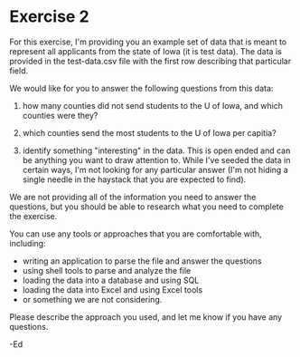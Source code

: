 Exercise 2
==========

For this exercise, I'm providing you an example set of data that is meant to
represent all applicants from the state of Iowa (it is test data).  The data
is provided in the test-data.csv file with the first row describing that particular
field.

We would like for you to answer the following questions from this data:

1. how many counties did not send students to the U of Iowa, and which counties were they?

2. which counties send the most students to the U of Iowa per capitia?

3. identify something "interesting" in the data.  This is open ended and can be anything
   you want to draw attention to.  While I've seeded the data in certain ways, I'm not 
   looking for any particular answer (I'm not hiding a single needle in the haystack that
   you are expected to find).


We are not providing all of the information you need to answer the questions, but you should
be able to research what you need to complete the exercise.

You can use any tools or approaches that you are comfortable with, including:

- writing an application to parse the file and answer the questions
- using shell tools to parse and analyze the file
- loading the data into a database and using SQL
- loading the data into Excel and using Excel tools
- or something we are not considering.

Please describe the approach you used, and let me know if you have any questions.

-Ed
